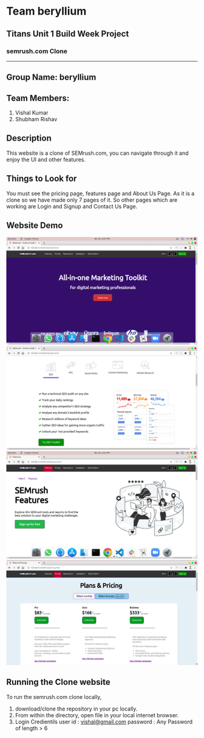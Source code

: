 # Team beryllium

## Titans Unit 1 Build Week Project
### semrush.com Clone
---
Group Name: beryllium
---
Team Members:
---
1. Vishal Kumar
2. Shubham Rishav

## Description

This website is a clone of SEMrush.com, you can navigate through it and enjoy the UI and other features.

## Things to Look for

You must see the pricing page, features page and About Us Page. As it is a clone so we have made only 7 pages of it. So other pages which are working are Login and Signup and Contact Us Page.

## Website Demo

![Home Page1](https://github.com/srishav123/beryllium/blob/main/images/homepage1.png)
![Home Page2](https://github.com/srishav123/beryllium/blob/main/images/homepage2.png)
![Features Page](https://github.com/srishav123/beryllium/blob/main/images/features-page.png)
![Pricing Page](https://github.com/srishav123/beryllium/blob/main/images//pricingpage1.png)


## Running the Clone website

To run the semrush.com clone locally, 

1.  download/clone the repository in your pc locally.
2.  From within the directory, open file in your local internet browser.
3.  Login Credientils
    user id : vishal@gmail.com
    password : Any Password of length > 6 
